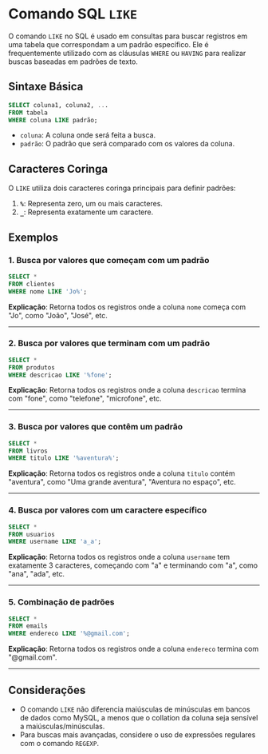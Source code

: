 # Comando SQL `LIKE`

O comando `LIKE` no SQL é usado em consultas para buscar registros em uma tabela que correspondam a um padrão específico. Ele é frequentemente utilizado com as cláusulas `WHERE` ou `HAVING` para realizar buscas baseadas em padrões de texto.

## Sintaxe Básica

```sql
SELECT coluna1, coluna2, ...
FROM tabela
WHERE coluna LIKE padrão;
```

- `coluna`: A coluna onde será feita a busca.
- `padrão`: O padrão que será comparado com os valores da coluna.

## Caracteres Coringa

O `LIKE` utiliza dois caracteres coringa principais para definir padrões:

1. **`%`**: Representa zero, um ou mais caracteres.
2. **`_`**: Representa exatamente um caractere.

## Exemplos

### 1. Busca por valores que começam com um padrão

```sql
SELECT * 
FROM clientes
WHERE nome LIKE 'Jo%';
```

**Explicação**: Retorna todos os registros onde a coluna `nome` começa com "Jo", como "João", "José", etc.

---

### 2. Busca por valores que terminam com um padrão

```sql
SELECT * 
FROM produtos
WHERE descricao LIKE '%fone';
```

**Explicação**: Retorna todos os registros onde a coluna `descricao` termina com "fone", como "telefone", "microfone", etc.

---

### 3. Busca por valores que contêm um padrão

```sql
SELECT * 
FROM livros
WHERE titulo LIKE '%aventura%';
```

**Explicação**: Retorna todos os registros onde a coluna `titulo` contém "aventura", como "Uma grande aventura", "Aventura no espaço", etc.

---

### 4. Busca por valores com um caractere específico

```sql
SELECT * 
FROM usuarios
WHERE username LIKE 'a_a';
```

**Explicação**: Retorna todos os registros onde a coluna `username` tem exatamente 3 caracteres, começando com "a" e terminando com "a", como "ana", "ada", etc.

---

### 5. Combinação de padrões

```sql
SELECT * 
FROM emails
WHERE endereco LIKE '%@gmail.com';
```

**Explicação**: Retorna todos os registros onde a coluna `endereco` termina com "@gmail.com".

---

## Considerações

- O comando `LIKE` não diferencia maiúsculas de minúsculas em bancos de dados como MySQL, a menos que o collation da coluna seja sensível a maiúsculas/minúsculas.
- Para buscas mais avançadas, considere o uso de expressões regulares com o comando `REGEXP`.
